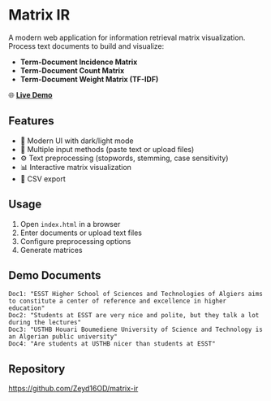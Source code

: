 # Matrix IR

A modern web application for information retrieval matrix visualization. Process text documents to build and visualize:

- **Term-Document Incidence Matrix**
- **Term-Document Count Matrix**
- **Term-Document Weight Matrix (TF-IDF)**

🌐 **[Live Demo](https://matrix-ir.vercel.app/)**

## Features

- 🎨 Modern UI with dark/light mode
- 📄 Multiple input methods (paste text or upload files)
- ⚙️ Text preprocessing (stopwords, stemming, case sensitivity)
- 📊 Interactive matrix visualization
- 💾 CSV export

## Usage

1. Open `index.html` in a browser
2. Enter documents or upload text files
3. Configure preprocessing options
4. Generate matrices

## Demo Documents

```
Doc1: "ESST Higher School of Sciences and Technologies of Algiers aims to constitute a center of reference and excellence in higher education"
Doc2: "Students at ESST are very nice and polite, but they talk a lot during the lectures"
Doc3: "USTHB Houari Boumediene University of Science and Technology is an Algerian public university"
Doc4: "Are students at USTHB nicer than students at ESST"
```

## Repository

https://github.com/Zeyd16OD/matrix-ir
